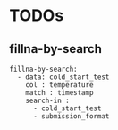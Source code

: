 # TODOs

## fillna-by-search
```
fillna-by-search:
  - data: cold_start_test
    col : temperature
    match : timestamp
    search-in : 
      - cold_start_test
      - submission_format
```